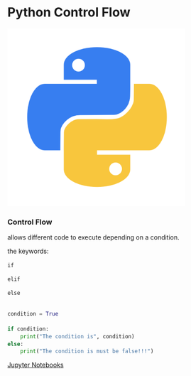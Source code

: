 # Python Control Flow

<img class="fragment" src="../images/Python-logo.png" width="400" height="400">



### Control Flow

allows different code to execute depending on a condition.  <!-- .element: class="fragment" data-fragment-index="1" -->

the keywords:  <!-- .element: class="fragment" data-fragment-index="2" -->

`if`  <!-- .element: class="fragment" data-fragment-index="3" -->

`elif`  <!-- .element: class="fragment" data-fragment-index="4" -->

`else`  <!-- .element: class="fragment" data-fragment-index="5" -->



```python

condition = True

if condition:
    print("The condition is", condition)
else:
    print("The condition is must be false!!!")
```




[Jupyter Notebooks](http://localhost:8888/notebooks/Desktop/intro_python/07_controlFlow.ipynb)